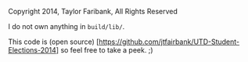 Copyright 2014, Taylor Faribank, All Rights Reserved

I do not own anything in `build/lib/`.

This code is (open source) [https://github.com/jtfairbank/UTD-Student-Elections-2014] so feel free to take a peek.  ;)